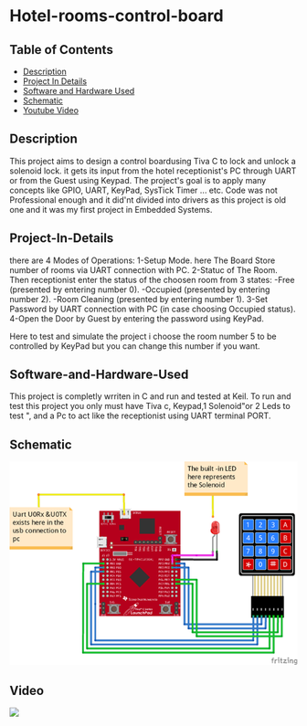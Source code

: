 # Hotel-rooms-control-board

## Table of Contents

* [Description](#Description)
* [Project In Details](#Project-In-Details)
* [Software and Hardware Used](#software-and-Hardware-Used)
* [Schematic](#Schematic)
* [Youtube Video](#Video) 

## Description
This project aims to design a control boardusing Tiva C to lock and unlock a solenoid lock. it gets its input from the hotel receptionist's PC through UART or from the Guest using Keypad.
The project's goal is to apply many concepts like GPIO, UART, KeyPad, SysTick Timer ... etc. 
Code was not Professional enough and it did'nt divided into drivers as this project is old one and it was my first project in Embedded Systems. 

## Project-In-Details
there are 4 Modes of Operations:
  1-Setup Mode.
  here The Board Store number of rooms via UART connection with PC.
  2-Statuc of The Room.
  Then receptionist enter the status of the choosen room from 3 states:
    -Free (presented by entering number 0).
    -Occupied (presented by entering number 2).
    -Room Cleaning (presented by entering number 1).
 3-Set Password by UART connection with PC (in case choosing Occupied status).
  4-Open the Door by Guest by entering the password using KeyPad.
 
 Here to test and simulate the project i choose the room number 5 to be controlled by KeyPad but you can change this number if you want.
## Software-and-Hardware-Used
This project is completly wrriten in C and run and tested at Keil.
To run and test this project you only must have Tiva c, Keypad,1 Solenoid"or 2 Leds to test ", and a Pc to act like the receptionist using UART terminal PORT.

## Schematic
![Project Design](/Design.png)

## Video

[![](http://img.youtube.com/vi/Iv2p9JPx5JY/0.jpg)](http://www.youtube.com/watch?v=Iv2p9JPx5JY "Hotel Room's Control Board")
